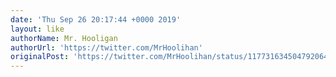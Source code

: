 ```yaml
---
date: 'Thu Sep 26 20:17:44 +0000 2019'
layout: like
authorName: Mr. Hooligan
authorUrl: 'https://twitter.com/MrHoolihan'
originalPost: 'https://twitter.com/MrHoolihan/status/1177316345047920640'
---
```

